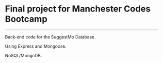 # Final project for Manchester Codes Bootcamp 
___
 Back-end code for the SuggestMo Database.

 Using Express and Mongoose.

 NoSQL/MongoDB.